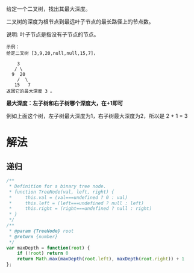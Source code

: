 给定一个二叉树，找出其最大深度。

二叉树的深度为根节点到最远叶子节点的最长路径上的节点数。

说明: 叶子节点是指没有子节点的节点。

```
示例：
给定二叉树 [3,9,20,null,null,15,7]，

    3
   / \
  9  20
    /  \
   15   7
返回它的最大深度 3 。

```

**最大深度：左子树和右子树哪个深度大，在+1即可**

例如上面这个树，左子树最大深度为1，右子树最大深度为2，所以是 2 + 1 = 3


# 解法

## 递归

```js
/**
 * Definition for a binary tree node.
 * function TreeNode(val, left, right) {
 *     this.val = (val===undefined ? 0 : val)
 *     this.left = (left===undefined ? null : left)
 *     this.right = (right===undefined ? null : right)
 * }
 */
/**
 * @param {TreeNode} root
 * @return {number}
 */
var maxDepth = function(root) {
    if (!root) return 0
    return Math.max(maxDepth(root.left), maxDepth(root.right)) + 1
};
```
